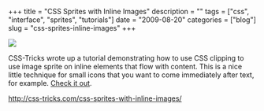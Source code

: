 +++
title = "CSS Sprites with Inline Images"
description = ""
tags = ["css", "interface", "sprites", "tutorials"]
date = "2009-08-20"
categories = ["blog"]
slug = "css-sprites-inline-images"
+++



  <div class="notebook-screenshot"><a href="http://css-tricks.com/css-sprites-with-inline-images/"><img id='bluga-thumbnail-1866' class='bluga-thumbnail large' src='http://media.konigi.com/bluga/
wt4a8d7c5462fae_0.jpg'/></a></div><p>CSS-Tricks wrote up a tutorial demonstrating how to use CSS clipping to use image sprite on inline elements that flow with content. This is a nice little technique for small icons that you want to come immediately after text, for example. <a href="http://css-tricks.com/css-sprites-with-inline-images/">Check it out</a>.</p>
    
  <a href="http://css-tricks.com/css-sprites-with-inline-images/">http://css-tricks.com/css-sprites-with-inline-images/</a>
